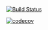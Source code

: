 [![Build Status](https://app.travis-ci.com/AlexKashi/cs107test.svg?branch=main)](https://app.travis-ci.com/AlexKashi/cs107test.svg?branch=main)

[![codecov](https://codecov.io/gh/AlexKashi/cs107test/branch/master/graph/badge.svg?token=HRH2VH47UE)](https://codecov.io/gh/AlexKashi/cs107test)
